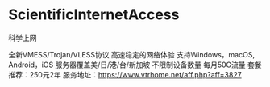 # ScientificInternetAccess
科学上网

全新VMESS/Trojan/VLESS协议
高速稳定的网络体验
支持Windows，macOS, Android，iOS
服务器覆盖美/日/港/台/新加坡
不限制设备数量
每月50G流量
套餐推荐：250元2年
服务地址：https://www.vtrhome.net/aff.php?aff=3827
